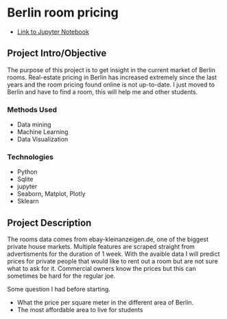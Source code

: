 # Berlin room pricing

* [Link to Jupyter Notebook](https://nbviewer.jupyter.org/github/joppevos/zimmer-scraper/blob/master/zimmer_scraper.ipynb)

## Project Intro/Objective
The purpose of this project is to get insight in the current market of Berlin rooms.
Real-estate pricing in Berlin has increased extremely since the last years and the room pricing found online is not up-to-date. I just moved to Berlin and have to find a room, this will help me and other students.


### Methods Used
* Data mining
* Machine Learning
* Data Visualization

### Technologies
* Python
* Sqlite
* jupyter
* Seaborn, Matplot, Plotly
* Sklearn

## Project Description
The rooms data comes from ebay-kleinanzeigen.de, one of the biggest private house markets. Multiple features are scraped straight from advertisments for the duration of 1 week. With the avaible data I will predict prices for private people that would like to rent out a room but are not sure what to ask for it. Commercial owners know the prices but this can sometimes be hard for the regular joe.

Some question I had before starting. 
- What the price per square meter in the different area of Berlin.
- The most affordable area to live for students
